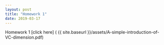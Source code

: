 ```yaml
---
layout: post
title: "Homework 1"
date: 2019-03-17
---
```


Homework 1 [click here] ( {{ site.baseurl }}/assets/A-simple-introduction-of-VC-dimension.pdf)
